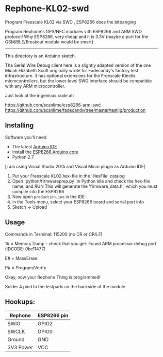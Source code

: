 # Rephone-KL02-swd
Program Freescale KL02 via SWD , ESP8266 does the bitbanging

Program Rephone's GPS/NFC modules vith ESP8266 and ARM SWD protocol!
Why ESP8266, very cheap and it is 3.3V
(maybe a port for the GSM/BLE/Breakout module would be smart)

----------
This directory is an Arduino sketch.

The Serial Wire Debug client here is a slightly adapted version of the one Micah Elizabeth Scott originally wrote for Fadecandy's factory test infrastructure. 
It has optional extensions for the Freescale Kinetis microcontrollers, but the lower-level SWD interface should be compatible with any ARM microcontroller.

Just look at the ingenious code at:

https://github.com/scanlime/esp8266-arm-swd 
https://github.com/scanlime/fadecandy/tree/master/testjig/production 

Installing
----------

Software you'll need:

* The latest [Arduino IDE](http://www.arduino.cc/en/Main/Software)
* Install the [ESP8266 Arduino core](https://github.com/esp8266/Arduino)
* Python 2.7

[i am using Visual Studio 2015 and Visual Micro plugin as Arduino IDE]

1. Put your Freescale KL02 hex-file in the 'HexFile' catalog
2. Open 'python/firmwareprep.py' in Python Idle and check the hex-file name, and RUN
   This will generate the 'firmware_data.h', which you must compile into the ESP8266
3. Now open `production.ino` in the IDE:
4. In the Tools menu, select your ESP8266 board and serial port info
5. Sketch -> Upload

Usage
-----
Commands in  Terminal: 115200 (no CR or CR/LF)

1#   = Memory Dump - check that you get:  Found ARM processor debug port (IDCODE: 0bc11477)

E#   = MassErase

P#   = Program/Verify

Okay, now your Rephone Thing is programmed!


Solder 4 pind to the testpads on the backside of the module

Hookups:
-----

| Rephone     | ESP8266 pin | 
| ----------- | ----------- | 
| SWIO        | GPIO2       | 
| SWCLK       | GPIO0       | 
| Ground      | GND         | 
| 3V3 Power   | VCC         | 

